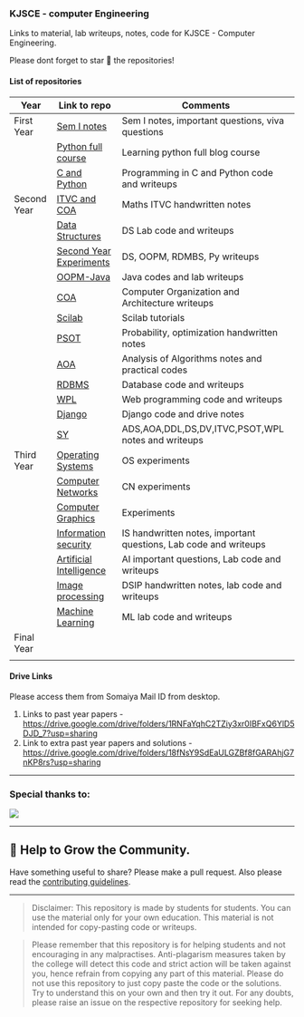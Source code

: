### KJSCE - computer Engineering
Links to material, lab writeups, notes, code for KJSCE - Computer Engineering.

Please dont forget to star 🌟 the repositories!


#### List of repositories
| Year        | Link to repo                                                                        | Comments                                                          |
|-------------|-------------------------------------------------------------------------------------|-------------------------------------------------------------------|
| First Year  | [Sem I notes](https://github.com/Aatmaj-Zephyr/First-year)                          | Sem I notes, important questions, viva questions                  |
|             | [Python full course](https://github.com/Aatmaj-Zephyr/Learning-Python)              | Learning python full blog course                                  |
|             | [C and Python](https://github.com/Aatmaj-Zephyr/Solutions-to-first-year-practicals) | Programming in C and Python code and writeups                     |
| Second Year | [ITVC and COA](https://github.com/Aatmaj-Zephyr/3rd-sem-svu)                        | Maths ITVC handwritten notes                                      |
|             | [Data Structures](https://github.com/Aatmaj-Zephyr/Data-Structures/tree/main)       | DS Lab code and writeups                                          |
|             | [Second Year Experiments](https://github.com/Aatmaj-Zephyr/SecondYearExperiments)   | DS, OOPM, RDMBS, Py writeups                                      |
|             | [OOPM-Java](https://github.com/Aatmaj-Zephyr/Java-OOP/tree/main)                    | Java codes and lab writeups                                       |
|             | [COA](https://github.com/Aatmaj-Zephyr/COA)                                         | Computer Organization and Architecture writeups                   |
|             | [Scilab](https://github.com/Aatmaj-Zephyr/Scilab)                                   | Scilab tutorials                                                  |
|             | [PSOT](https://github.com/Aatmaj-Zephyr/4th-sem-svu)                                | Probability, optimization handwritten notes                       |
|             | [AOA](https://github.com/Aatmaj-Zephyr/AOA)                                         | Analysis of Algorithms notes and practical codes                  |
|             | [RDBMS](https://github.com/Aatmaj-Zephyr/RDBMS)                                     | Database code and writeups                                        |
|             | [WPL](https://github.com/Aatmaj-Zephyr/WPL)                                         | Web programming code and writeups                                 |
|             | [Django](https://github.com/sushantnair/Django-Tutorial)                            | Django code and drive notes                                       |
|             | [SY](https://github.com/Soumilgit/SY-resources)                                     | ADS,AOA,DDL,DS,DV,ITVC,PSOT,WPL notes and writeups                |
| Third Year  | [Operating Systems](https://github.com/Aatmaj-Zephyr/OS)                            | OS experiments                                                    |
|             | [Computer Networks](https://github.com/Aatmaj-Zephyr/Computer-networks)             | CN experiments                                                    |
|             | [Computer Graphics](https://github.com/Aatmaj-Zephyr/ComputerGraphics)              | Experiments                                                       |
|             | [Information security](https://github.com/Aatmaj-Zephyr/information-security)       | IS handwritten notes, important questions,  Lab code and writeups |
|             | [Artificial Intelligence](https://github.com/Aatmaj-Zephyr/AI-Notes)                | AI important questions, Lab code and writeups                     |
|             | [Image processing](https://github.com/Aatmaj-Zephyr/DSIP)                           | DSIP handwritten notes, lab code and writeups                     |
|             | [Machine Learning](https://github.com/Aatmaj-Zephyr/Machine-Learning-Lab)           | ML lab code and writeups                                          |
| Final Year  |                                                                                     |                                                                   |
|             |                                                                                     |                                                                   |

#### Drive Links

Please access them from Somaiya Mail ID from desktop.

1) Links to past year papers - https://drive.google.com/drive/folders/1RNFaYqhC2TZiy3xr0IBFxQ6YlD5DJD_7?usp=sharing
2) Link to extra past year papers and solutions - https://drive.google.com/drive/folders/18fNsY9SdEaULGZBf8fGARAhjG7nKP8rs?usp=sharing

______

### Special thanks to:

<a href="https://github.com/Aatmaj-Zephyr/KJSCE-CE/graphs/contributors">
  <img src="https://contrib.rocks/image?repo=Aatmaj-Zephyr/KJSCE-CE" />
</a>	
	
______


## 🤝 Help to Grow the Community.

Have something useful to share? Please make a pull request. Also please read the [contributing guidelines](https://github.com/Aatmaj-Zephyr/KJSCE-CE/blob/main/contributing.md).


______


> Disclaimer: This repository is made by students for students. You can use the material only for your own education. This material is not intended for copy-pasting code or writeups. 

> Please remember that this repository is for helping students and not encouraging in any malpractises. Anti-plagarism measures taken by the college will detect this code and strict action will be taken against you, hence refrain from copying any part of this material. Please do not use this repository to just copy paste the code or the solutions. Try to understand this on your own and then try it out. For any doubts, please raise an issue on the respective repository for seeking help.

